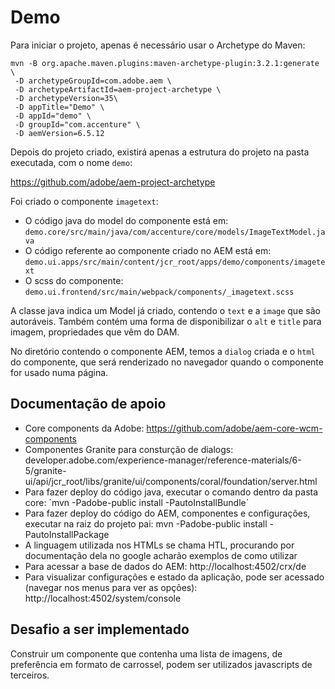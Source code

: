 # Demo

Para iniciar o projeto, apenas é necessário usar o Archetype do Maven:

```
mvn -B org.apache.maven.plugins:maven-archetype-plugin:3.2.1:generate \
 -D archetypeGroupId=com.adobe.aem \
 -D archetypeArtifactId=aem-project-archetype \
 -D archetypeVersion=35\
 -D appTitle="Demo" \
 -D appId="demo" \
 -D groupId="com.accenture" \
 -D aemVersion=6.5.12
```

Depois do projeto criado, existirá apenas a estrutura do projeto na pasta executada, com o nome `demo`:

https://github.com/adobe/aem-project-archetype

Foi criado o componente `imagetext`:
- O código java do model do componente está em: `demo.core/src/main/java/com/accenture/core/models/ImageTextModel.java`
- O código referente ao componente criado no AEM está em: `demo.ui.apps/src/main/content/jcr_root/apps/demo/components/imagetext`
- O scss do componente: `demo.ui.frontend/src/main/webpack/components/_imagetext.scss`

A classe java indica um Model já criado, contendo o `text` e a `image` que são autoráveis. Também contém uma forma de disponibilizar o `alt` e `title` para imagem, propriedades que vêm do DAM.

No diretório contendo o componente AEM, temos a `dialog` criada e o `html` do componente, que será renderizado no navegador quando o componente for usado numa página.

## Documentação de apoio

- Core components da Adobe: https://github.com/adobe/aem-core-wcm-components
- Componentes Granite para consturção de dialogs: developer.adobe.com/experience-manager/reference-materials/6-5/granite-ui/api/jcr_root/libs/granite/ui/components/coral/foundation/server.html
- Para fazer deploy do código java, executar o comando dentro da pasta core: ´mvn -Padobe-public install -PautoInstallBundle´
- Para fazer deploy do código do AEM, componentes e configurações, executar na raiz do projeto pai: mvn -Padobe-public install -PautoInstallPackage
- A linguagem utilizada nos HTMLs se chama HTL, procurando por documentação dela no google acharão exemplos de como utilizar
- Para acessar a base de dados do AEM: http://localhost:4502/crx/de
- Para visualizar configurações e estado da aplicação, pode ser acessado (navegar nos menus para ver as opções): http://localhost:4502/system/console

## Desafio a ser implementado

Construir um componente que contenha uma lista de imagens, de preferência em formato de carrossel, podem ser utilizados javascripts de terceiros.